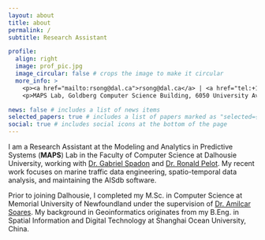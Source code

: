```yaml
---
layout: about
title: about
permalink: /
subtitle: Research Assistant

profile:
  align: right
  image: prof_pic.jpg
  image_circular: false # crops the image to make it circular
  more_info: >
    <p><a href="mailto:rsong@dal.ca">rsong@dal.ca</a> | <a href="tel:+17097699936">709.769.9936</a></p>
    <p>MAPS Lab, Goldberg Computer Science Building, 6050 University Ave, Halifax, NS B3H 1W5</p>

news: false # includes a list of news items
selected_papers: true # includes a list of papers marked as "selected={true}"
social: true # includes social icons at the bottom of the page
---
```

I am a Research Assistant at the Modeling and Analytics in Predictive Systems (**MAPS**) Lab 
in the Faculty of Computer Science at Dalhousie University, 
working with [Dr. Gabriel Spadon](https://www.dal.ca/faculty/computerscience/faculty-staff/Gabriel_Spadon.html) 
and [Dr. Ronald Pelot](https://www.dal.ca/faculty/engineering/industrial/faculty-staff/our-faculty1/professors/Ronald-Pelot.html). 
My recent work focuses on marine traffic data engineering, spatio-temporal data analysis, and maintaining the AISdb software.

Prior to joining Dalhousie, I completed my M.Sc. in Computer Science at Memorial University of Newfoundland 
under the supervision of [Dr. Amilcar Soares](https://lnu.se/en/staff/amilcar.soares/).
My background in Geoinformatics originates from my B.Eng. in Spatial Information and Digital Technology at Shanghai Ocean University, China.

[//]: # (Write your biography here. Tell the world about yourself. Link to your favorite [subreddit]&#40;http://reddit.com&#41;. You can put a picture in, too. The code is already in, just name your picture `prof_pic.jpg` and put it in the `img/` folder.)

[//]: # (Put your address / P.O. box / other info right below your picture. You can also disable any of these elements by editing `profile` property of the YAML header of your `_pages/about.md`. Edit `_bibliography/papers.bib` and Jekyll will render your [publications page]&#40;/al-folio/publications/&#41; automatically.)

[//]: # (Link to your social media connections, too. This theme is set up to use [Font Awesome icons]&#40;https://fontawesome.com/&#41; and [Academicons]&#40;https://jpswalsh.github.io/academicons/&#41;, like the ones below. Add your Facebook, Twitter, LinkedIn, Google Scholar, or just disable all of them.)
